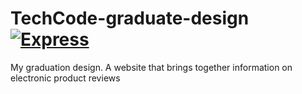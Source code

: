 # TechCode-graduate-design [![Express](https://github.com/typicode/json-server/actions/workflows/node.js.yml/badge.svg?branch=master)](https://github.com/typicode/json-server/actions/workflows/node.js.yml)
My graduation design. 
A website that brings together information on electronic product reviews

